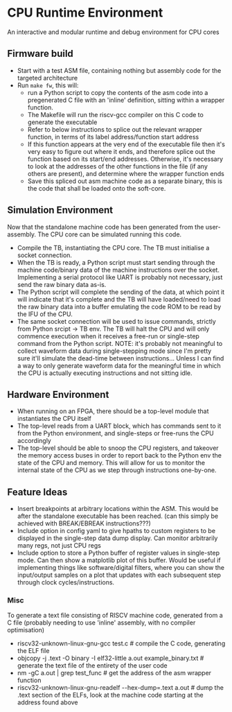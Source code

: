 # CPU Runtime Environment
An interactive and modular runtime and debug environment for CPU cores

## Firmware build
- Start with a test ASM file, containing nothing but assembly code for the targeted architecture
- Run `make fw`, this will:
  - run a Python script to copy the contents of the asm code into a pregenerated C file with an 'inline' definition, sitting within a wrapper function.
  - The Makefile will run the riscv-gcc compiler on this C code to generate the executable
  - Refer to below instructions to splice out the relevant wrapper function, in terms of its label address/function start address
  - If this function appears at the very end of the executable file then it's very easy to figure out where it ends, and therefore splice out the function based on its start/end addresses. Otherwise, it's necessary to look at the addresses of the other functions in the file (if any others are present), and determine where the wrapper function ends
  - Save this spliced out asm machine code as a separate binary, this is the code that shall be loaded onto the soft-core.
 
## Simulation Environment
Now that the standalone machine code has been generated from the user-assembly. The CPU core can be simulated running this code.
- Compile the TB, instantiating the CPU core. The TB must initialise a socket connection.
- When the TB is ready, a Python script must start sending through the machine code/binary data of the machine instructions over the socket. Implementing a serial protocol like UART is probably not necessary, just send the raw binary data as-is.
- The Python script will complete the sending of the data, at which point it will indicate that it's complete and the TB will have loaded/need to load the raw binary data into a buffer emulating the code ROM to be read by the IFU of the CPU.
- The same socket connection will be used to issue commands, strictly from Python srcipt -> TB env. The TB will halt the CPU and will only commence execution when it receives a free-run or single-step command from the Python script. NOTE: it's probably not meaningful to collect waveform data during single-stepping mode since I'm pretty sure it'll simulate the dead-time between instructions... Unless I can find a way to only generate waveform data for the meaningful time in which the CPU is actually executing instructions and not sitting idle.

## Hardware Environment
- When running on an FPGA, there should be a top-level module that instantiates the CPU itself
- The top-level reads from a UART block, which has commands sent to it from the Python environment, and single-steps or free-runs the CPU accordingly
- The top-level should be able to snoop the CPU registers, and takeover the memory access buses in order to report back to the Python env the state of the CPU and memory. This will allow for us to monitor the internal state of the CPU as we step through instructions one-by-one.

## Feature Ideas
- Insert breakpoints at arbitrary locations within the ASM. This would be after the standalone executable has been reached. (can this simply be achieved with BREAK/EBREAK instructions???)
- Include option in config yaml to give hpaths to custom registers to be displayed in the single-step data dump display. Can monitor arbitrarily many regs, not just CPU regs
- Include option to store a Python buffer of register values in single-step mode. Can then show a matplotlib plot of this buffer. Would be useful if implementing things like software/digital filters, where you can show the input/output samples on a plot that updates with each subsequent step through clock cycles/instructions. 

### Misc
To generate a text file consisting of RISCV machine code, generated from a C file (probably needing to use 'inline' assembly, with no compiler optimisation)
- riscv32-unknown-linux-gnu-gcc test.c                                 # compile the C code, generating the ELF file
- objcopy -j .text -O binary -I elf32-little a.out example_binary.txt  # generate the text file of the entirety of the user code
- nm -gC a.out | grep test_func                                        # get the address of the asm wrapper function
- riscv32-unknown-linux-gnu-readelf --hex-dump=.text a.out             # dump the .text section of the ELFs, look at the machine code starting at the address found above
